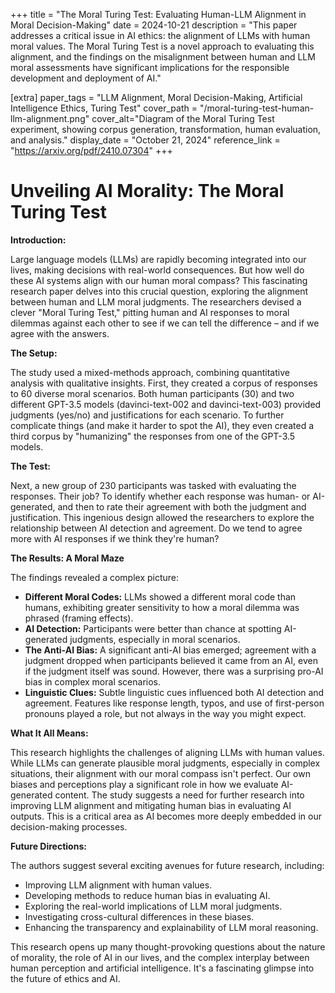 +++
title = "The Moral Turing Test: Evaluating Human-LLM Alignment in Moral Decision-Making"
date = 2024-10-21
description = "This paper addresses a critical issue in AI ethics: the alignment of LLMs with human moral values.  The Moral Turing Test is a novel approach to evaluating this alignment, and the findings on the misalignment between human and LLM moral assessments have significant implications for the responsible development and deployment of AI."

[extra]
paper_tags = "LLM Alignment, Moral Decision-Making, Artificial Intelligence Ethics, Turing Test"
cover_path = "/moral-turing-test-human-llm-alignment.png"
cover_alt="Diagram of the Moral Turing Test experiment, showing corpus generation, transformation, human evaluation, and analysis."
display_date = "October 21, 2024"
reference_link = "https://arxiv.org/pdf/2410.07304"
+++

# Unveiling AI Morality: The Moral Turing Test

**Introduction:**

Large language models (LLMs) are rapidly becoming integrated into our lives, making decisions with real-world consequences. But how well do these AI systems align with our human moral compass?  This fascinating research paper delves into this crucial question, exploring the alignment between human and LLM moral judgments.  The researchers devised a clever "Moral Turing Test," pitting human and AI responses to moral dilemmas against each other to see if we can tell the difference – and if we agree with the answers.

**The Setup:**

The study used a mixed-methods approach, combining quantitative analysis with qualitative insights.  First, they created a corpus of responses to 60 diverse moral scenarios.  Both human participants (30) and two different GPT-3.5 models (davinci-text-002 and davinci-text-003) provided judgments (yes/no) and justifications for each scenario.  To further complicate things (and make it harder to spot the AI), they even created a third corpus by "humanizing" the responses from one of the GPT-3.5 models.

**The Test:**

Next, a new group of 230 participants was tasked with evaluating the responses.  Their job? To identify whether each response was human- or AI-generated, and then to rate their agreement with both the judgment and justification.  This ingenious design allowed the researchers to explore the relationship between AI detection and agreement. Do we tend to agree more with AI responses if we think they're human?

**The Results: A Moral Maze**

The findings revealed a complex picture:

* **Different Moral Codes:** LLMs showed a different moral code than humans, exhibiting greater sensitivity to how a moral dilemma was phrased (framing effects).
* **AI Detection:** Participants were better than chance at spotting AI-generated judgments, especially in moral scenarios.
* **The Anti-AI Bias:**  A significant anti-AI bias emerged; agreement with a judgment dropped when participants believed it came from an AI, even if the judgment itself was sound.  However, there was a surprising pro-AI bias in complex moral scenarios.
* **Linguistic Clues:** Subtle linguistic cues influenced both AI detection and agreement.  Features like response length, typos, and use of first-person pronouns played a role, but not always in the way you might expect.

**What It All Means:**

This research highlights the challenges of aligning LLMs with human values.  While LLMs can generate plausible moral judgments, especially in complex situations, their alignment with our moral compass isn't perfect.  Our own biases and perceptions play a significant role in how we evaluate AI-generated content.  The study suggests a need for further research into improving LLM alignment and mitigating human bias in evaluating AI outputs.  This is a critical area as AI becomes more deeply embedded in our decision-making processes.

**Future Directions:**

The authors suggest several exciting avenues for future research, including:

* Improving LLM alignment with human values.
* Developing methods to reduce human bias in evaluating AI.
* Exploring the real-world implications of LLM moral judgments.
* Investigating cross-cultural differences in these biases.
* Enhancing the transparency and explainability of LLM moral reasoning.


This research opens up many thought-provoking questions about the nature of morality, the role of AI in our lives, and the complex interplay between human perception and artificial intelligence.  It's a fascinating glimpse into the future of ethics and AI.


